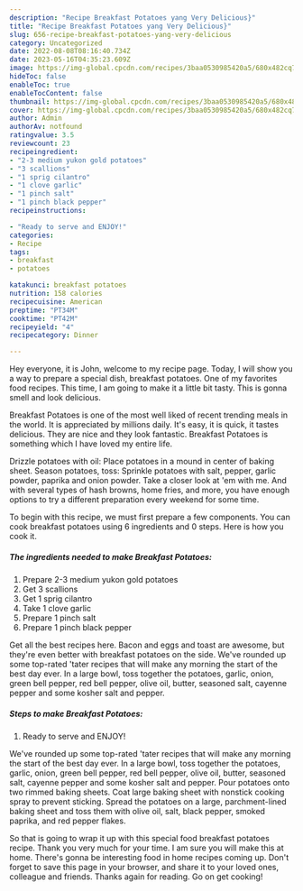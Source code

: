```yaml
---
description: "Recipe Breakfast Potatoes yang Very Delicious}"
title: "Recipe Breakfast Potatoes yang Very Delicious}"
slug: 656-recipe-breakfast-potatoes-yang-very-delicious
category: Uncategorized
date: 2022-08-08T08:16:40.734Z
date: 2023-05-16T04:35:23.609Z
image: https://img-global.cpcdn.com/recipes/3baa0530985420a5/680x482cq70/breakfast-potatoes-recipe-main-photo.jpg
hideToc: false
enableToc: true
enableTocContent: false
thumbnail: https://img-global.cpcdn.com/recipes/3baa0530985420a5/680x482cq70/breakfast-potatoes-recipe-main-photo.jpg
cover: https://img-global.cpcdn.com/recipes/3baa0530985420a5/680x482cq70/breakfast-potatoes-recipe-main-photo.jpg
author: Admin
authorAv: notfound
ratingvalue: 3.5
reviewcount: 23
recipeingredient:
- "2-3 medium yukon gold potatoes"
- "3 scallions"
- "1 sprig cilantro"
- "1 clove garlic"
- "1 pinch salt"
- "1 pinch black pepper"
recipeinstructions:

- "Ready to serve and ENJOY!"
categories:
- Recipe
tags:
- breakfast
- potatoes

katakunci: breakfast potatoes 
nutrition: 158 calories
recipecuisine: American
preptime: "PT34M"
cooktime: "PT42M"
recipeyield: "4"
recipecategory: Dinner

---
```



Hey everyone, it is John, welcome to my recipe page. Today, I will show you a way to prepare a special dish, breakfast potatoes. One of my favorites food recipes. This time, I am going to make it a little bit tasty. This is gonna smell and look delicious.

Breakfast Potatoes is one of the most well liked of recent trending meals in the world. It is appreciated by millions daily. It's easy, it is quick, it tastes delicious. They are nice and they look fantastic. Breakfast Potatoes is something which I have loved my entire life.

Drizzle potatoes with oil: Place potatoes in a mound in center of baking sheet. Season potatoes, toss: Sprinkle potatoes with salt, pepper, garlic powder, paprika and onion powder. Take a closer look at &#39;em with me. And with several types of hash browns, home fries, and more, you have enough options to try a different preparation every weekend for some time.


To begin with this recipe, we must first prepare a few components. You can cook breakfast potatoes using 6 ingredients and 0 steps. Here is how you cook it.

<!--inarticleads1-->

##### The ingredients needed to make Breakfast Potatoes:

1. Prepare 2-3 medium yukon gold potatoes
1. Get 3 scallions
1. Get 1 sprig cilantro
1. Take 1 clove garlic
1. Prepare 1 pinch salt
1. Prepare 1 pinch black pepper


Get all the best recipes here. Bacon and eggs and toast are awesome, but they&#39;re even better with breakfast potatoes on the side. We&#39;ve rounded up some top-rated &#39;tater recipes that will make any morning the start of the best day ever. In a large bowl, toss together the potatoes, garlic, onion, green bell pepper, red bell pepper, olive oil, butter, seasoned salt, cayenne pepper and some kosher salt and pepper. 

<!--inarticleads2-->

##### Steps to make Breakfast Potatoes:


1. Ready to serve and ENJOY!

We&#39;ve rounded up some top-rated &#39;tater recipes that will make any morning the start of the best day ever. In a large bowl, toss together the potatoes, garlic, onion, green bell pepper, red bell pepper, olive oil, butter, seasoned salt, cayenne pepper and some kosher salt and pepper. Pour potatoes onto two rimmed baking sheets. Coat large baking sheet with nonstick cooking spray to prevent sticking. Spread the potatoes on a large, parchment-lined baking sheet and toss them with olive oil, salt, black pepper, smoked paprika, and red pepper flakes. 

So that is going to wrap it up with this special food breakfast potatoes recipe. Thank you very much for your time. I am sure you will make this at home. There's gonna be interesting food in home recipes coming up. Don't forget to save this page in your browser, and share it to your loved ones, colleague and friends. Thanks again for reading. Go on get cooking!
